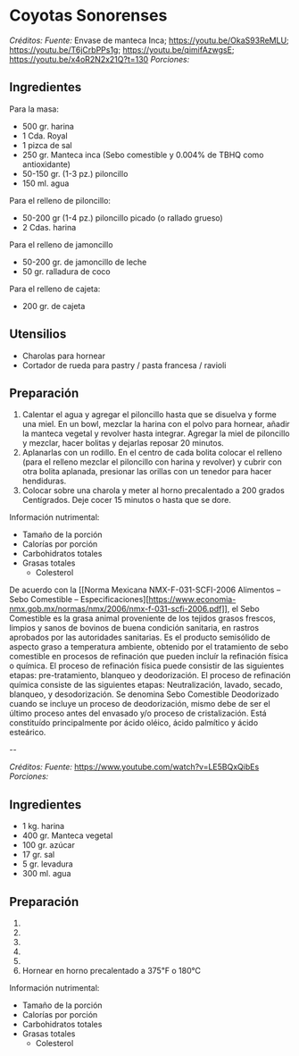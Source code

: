 # Coyotas Sonorenses

*Créditos:*
*Fuente:* Envase de manteca Inca; https://youtu.be/OkaS93ReMLU; https://youtu.be/T6jCrbPPs1g; https://youtu.be/qimifAzwgsE; https://youtu.be/x4oR2N2x21Q?t=130
*Porciones:*


## Ingredientes

Para la masa:
- 500 gr. harina
- 1 Cda. Royal
- 1 pizca de sal
- 250 gr. Manteca inca (Sebo comestible y 0.004% de TBHQ como antioxidante)
- 50-150 gr. (1-3 pz.) piloncillo
- 150 ml. agua

Para el relleno de piloncillo:
- 50-200 gr (1-4 pz.) piloncillo picado (o rallado grueso)
- 2 Cdas. harina

Para el relleno de jamoncillo
- 50-200 gr. de jamoncillo de leche
- 50 gr. ralladura de coco

Para el relleno de cajeta:
- 200 gr. de cajeta
   
## Utensilios

- Charolas para hornear
- Cortador de rueda para pastry / pasta francesa / ravioli

## Preparación

1. Calentar el agua y agregar el piloncillo hasta que se disuelva y forme una miel. En un bowl, mezclar la harina con el polvo para hornear, añadir la manteca vegetal y revolver hasta integrar. Agregar la miel de piloncillo y mezclar, hacer bolitas y dejarlas reposar 20 minutos.
2. Aplanarlas con un rodillo. En el centro de cada bolita colocar el relleno (para el relleno mezclar el piloncillo con harina y revolver) y cubrir con otra bolita aplanada, presionar las orillas con un tenedor para hacer hendiduras.
3. Colocar sobre una charola y meter al horno precalentado a 200 grados Centígrados. Deje cocer 15 minutos o hasta que se dore. 


Información nutrimental:

- Tamaño de la porción
- Calorías por porción
- Carbohidratos totales
- Grasas totales
  - Colesterol

De acuerdo con la [[Norma Mexicana NMX-F-031-SCFI-2006 Alimentos – Sebo Comestible – Especificaciones][https://www.economia-nmx.gob.mx/normas/nmx/2006/nmx-f-031-scfi-2006.pdf]], el Sebo Comestible es la grasa animal proveniente de los tejidos grasos frescos, limpios y sanos de bovinos de buena condición sanitaria, en rastros aprobados por las autoridades sanitarias. Es el producto semisólido de aspecto graso a temperatura ambiente, obtenido por el tratamiento de sebo comestible en procesos de refinación que pueden incluír la refinación física o química. El proceso de refinación física puede consistir de las siguientes etapas: pre-tratamiento, blanqueo y deodorización. El proceso de refinación química consiste de las siguientes etapas: Neutralización, lavado, secado, blanqueo, y desodorización. Se denomina Sebo Comestible Deodorizado cuando se incluye un proceso de deodorización, mismo debe de ser el último proceso antes del envasado y/o proceso de cristalización. Está constituído principalmente por ácido oléico, ácido palmítico y ácido esteárico.


--

*Créditos:*
*Fuente:* https://www.youtube.com/watch?v=LE5BQxQibEs
*Porciones:* 


## Ingredientes

- 1 kg. harina
- 400 gr. Manteca vegetal
- 100 gr. azúcar
- 17 gr. sal
- 5 gr. levadura
- 300 ml. agua
   


## Preparación

1. 
2. 
3. 
4. 
5. 
6. Hornear en horno precalentado a 375℉ o 180℃


Información nutrimental:

- Tamaño de la porción
- Calorías por porción
- Carbohidratos totales
- Grasas totales
  - Colesterol

